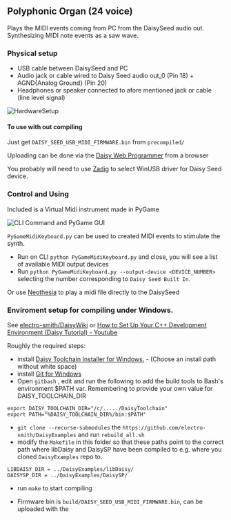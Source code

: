 
 ## Polyphonic Organ (24 voice)
 Plays the MIDI events coming from PC from the DaisySeed audio out. Synthesizing MIDI note events as a saw wave.


### Physical setup
 - USB cable between DaisySeed and PC
 - Audio jack or cable wired to Daisy Seed audio out_0 (Pin 18) + AGND{Analog Ground} (Pin 20)
 - Headphones or speaker connected to afore mentioned jack or cable (line level signal)

![HardwareSetup](https://github.com/user-attachments/assets/8f38cbd2-f173-4d8e-b681-1b4cf840e8a0)


#### To use with out compiling
Just get `DAISY_SEED_USB_MIDI_FIRMWARE.bin` from `precompiled/`

Uploading can be done via the [Daisy Web Programmer](https://electro-smith.github.io/Programmer/) from a browser

You probably will need to use [Zadig](https://zadig.akeo.ie/) to select WinUSB driver for Daisy Seed device.

### Control and Using
Included is a Virtual Midi instrument made in PyGame

![CLI Command and PyGame GUI](https://github.com/user-attachments/assets/a638dd5f-3c8a-4fc7-b87b-ef6473b5d6ab)

`PyGameMidiKeyboard.py` can be used to created MIDI events to stimulate the synth.

- Run on CLI `python PyGameMidiKeyboard.py` and close, you will see a list of available MIDI output devices
- Run `python PyGameMidiKeyboard.py --output-device <DEVICE_NUMBER>`  selecting the number corresponding to `Daisy Seed Built In`.

Or use [Neothesia](https://polymeilex.github.io/Neothesia/) to play a midi file directly to the DaisySeed

### Enviroment setup for compiling under Windows.
See [electro-smith/DaisyWiki](https://github.com/electro-smith/DaisyWiki/wiki/1.-Setting-Up-Your-Development-Environment) or [How to Set Up Your C++ Development Environment (Daisy Tutorial) - Youtube](https://www.youtube.com/watch?v=AbvaTdAyJWk)

Roughly the required steps:
 - install [Daisy Toolchain Installer for Windows.](https://daisy.nyc3.cdn.digitaloceanspaces.com/installers/DaisyToolchain-1.1.0-win64.exe) - (Choose an install path without white space)
 - install [Git for Windows](https://gitforwindows.org/)
 - Open `gitbash` , edit and run the following to add the build tools to Bash's environment $PATH var. Remembering to provide your own value for DAISY_TOOLCHAIN_DIR
 ```
export DAISY_TOOLCHAIN_DIR="/c/...../DaisyToolchain"
export PATH="%DAISY_TOOLCHAIN_DIR%/bin:$PATH"
```
- `git clone --recurse-submodules` the `https://github.com/electro-smith/DaisyExamples` and run `rebuild_all.sh`
- modify the `Makefile` in this folder so that these paths point to the correct path where libDaisy and DaisySP have been compiled to e.g. where you cloned `DaisyExamples` repo to.
```
LIBDAISY_DIR = ../DaisyExamples/libDaisy/
DAISYSP_DIR = ../DaisyExamples/DaisySP/
```
- run `make` to start compiling

- Firmware bin is `build/DAISY_SEED_USB_MIDI_FIRMWARE.bin`, can be uploaded with the
